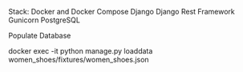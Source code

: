 Stack:
Docker and Docker Compose
Django
Django Rest Framework
Gunicorn
PostgreSQL

Populate Database

docker exec -it <container ID> python manage.py loaddata women_shoes/fixtures/women_shoes.json
